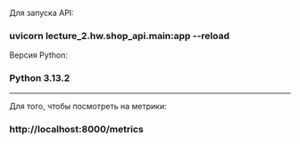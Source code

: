 Для запуска API:

### uvicorn lecture_2.hw.shop_api.main:app --reload

Версия Python:

### Python 3.13.2
---
Для того, чтобы посмотреть на метрики:

### http://localhost:8000/metrics